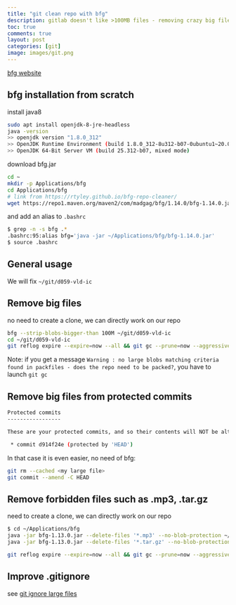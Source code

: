 ```yaml
---
title: "git clean repo with bfg"
description: gitlab doesn't like >100MB files - removing crazy big files
toc: true
comments: true
layout: post
categories: [git]
image: images/git.png
---
```




[bfg website](https://rtyley.github.io/bfg-repo-cleaner/)



## bfg installation from scratch

install java8

```bash
sudo apt install openjdk-8-jre-headless
java -version
>> openjdk version "1.8.0_312"
>> OpenJDK Runtime Environment (build 1.8.0_312-8u312-b07-0ubuntu1~20.04-b07)
>> OpenJDK 64-Bit Server VM (build 25.312-b07, mixed mode)
```



download bfg.jar

```bash
cd ~
mkdir -p Applications/bfg
cd Applications/bfg
# link from https://rtyley.github.io/bfg-repo-cleaner/
wget https://repo1.maven.org/maven2/com/madgag/bfg/1.14.0/bfg-1.14.0.jar
```



and add an alias to `.bashrc`

```bash
$ grep -n -s bfg .*
.bashrc:95:alias bfg='java -jar ~/Applications/bfg/bfg-1.14.0.jar'
$ source .bashrc
```





## General usage

We will fix `~/git/d059-vld-ic`



## Remove big files

no need to create a clone, we can directly work on our repo

```bash
bfg --strip-blobs-bigger-than 100M ~/git/d059-vld-ic
cd ~/git/d059-vld-ic
git reflog expire --expire=now --all && git gc --prune=now --aggressive
```



Note: if you get a message `Warning : no large blobs matching criteria found in packfiles - does the repo need to be packed?`, you have to launch `git gc`



## Remove big files from protected commits

```bash
Protected commits
-----------------

These are your protected commits, and so their contents will NOT be altered:

 * commit d914f24e (protected by 'HEAD')
```

In that case it is even easier, no need of bfg: 

```bash
git rm --cached <my large file>
git commit --amend -C HEAD
```





## Remove forbidden files such as .mp3, .tar.gz

 need to create a clone, we can directly work on our repo

```bash
$ cd ~/Applications/bfg
java -jar bfg-1.13.0.jar --delete-files '*.mp3' --no-blob-protection ~/git/data-scientist-skills
java -jar bfg-1.13.0.jar --delete-files '*.tar.gz' --no-blob-protection ~/git/data-scientist-skills

git reflog expire --expire=now --all && git gc --prune=now --aggressive
```



## Improve .gitignore

see [git ignore large files](/guillaume_blog/blog/git-ignore-large-files.html)